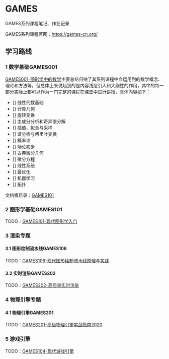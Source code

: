 # GAMES
GAMES系列课程笔记、作业记录

GAMES系列课程官网：https://games-cn.org/

## 学习路线
### 1 数学基础GAMES001
[GAMES001-图形学中的数学](https://games-cn.org/games001/)主要总结归纳了其系列课程中会运用到的数学概念、理论和方法等，但总体上来说起到的是内容浅层引入和大纲性的作用，其中的每一部分实际上都可以作为一门完整的课程在课堂中进行讲授，具体内容如下：
- [] 线性代数基础
- [] 计算几何
- [] 旋转变换
- [] 主成分分析和奇异值分解
- [] 插值、拟合与采样
- [] 谱分析与傅里叶变换
- [] 概率论
- [] 场论初步
- [] 古典微分几何
- [] 微分方程
- [] 线性系统
- [] 最优化
- [] 机器学习
- [] 拓扑

文档根目录：[GAMES101](./GAMES001/)

### 2 图形学基础GAMES101
TODO：[GAMES101-现代图形学入门](https://sites.cs.ucsb.edu/~lingqi/teaching/games101.html)

### 3 渲染专题
#### 3.1 图形绘制流水线GAMES106
TODO：[GAMES106-现代图形绘制流水线原理与实践](https://zju-rendering.github.io/games106/)

#### 3.2 实时渲染GAMES202
TODO：[GAMES202-高质量实时渲染](https://sites.cs.ucsb.edu/~lingqi/teaching/games202.html)

### 4 物理引擎专题
#### 4.1 物理引擎GAMES201
TODO：[GAMES201-高级物理引擎实战指南2020](https://games-cn.org/games201/)

### 5 游戏引擎
TODO：[GAMES104-现代游戏引擎](https://games104.boomingtech.com/sc/)
